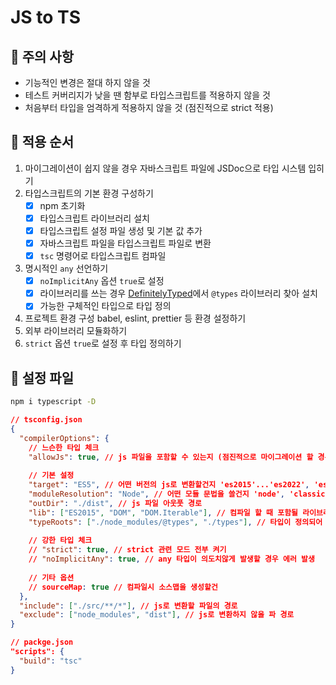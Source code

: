 # JS to TS

## 🐇 주의 사항

* 기능적인 변경은 절대 하지 않을 것
* 테스트 커버리지가 낮을 땐 함부로 타입스크립트를 적용하지 않을 것
* 처음부터 타입을 엄격하게 적용하지 않을 것 (점진적으로 strict 적용)

## 🐇 적용 순서

1. 마이그레이션이 쉽지 않을 경우 자바스크립트 파일에 JSDoc으로 타입 시스템 입히기
2. 타입스크립트의 기본 환경 구성하기
   * [x] npm 초기화
   * [x] 타입스크립트 라이브러리 설치&#x20;
   * [x] 타입스크립트 설정 파일 생성 및 기본 값 추가
   * [x] 자바스크립트 파일을 타입스크립트 파일로 변환
   * [x] `tsc` 명령어로 타입스크립트 컴파일
3. 명시적인 `any` 선언하기
   * [x] `noImplicitAny` 옵션 `true`로 설정
   * [x] 라이브러리를 쓰는 경우 [DefinitelyTyped](https://www.typescriptlang.org/dt/search?search=)에서 `@types` 라이브러리 찾아 설치
   * [x] 가능한 구체적인 타입으로 타입 정의
4. 프로젝트 환경 구성 babel, eslint, prettier 등 환경 설정하기
5. 외부 라이브러리 모듈화하기
6. `strict` 옵션 `true`로 설정 후 타입 정의하기

## 🐇 설정 파일

```bash
npm i typescript -D
```

```json
// tsconfig.json
{
  "compilerOptions": {
    // 느슨한 타입 체크
    "allowJs": true, // js 파일을 포함할 수 있는지 (점진적으로 마이그레이션 할 경우 필요)
    
    // 기본 설정 
    "target": "ES5", // 어떤 버전의 js로 변환할건지 'es2015'...'es2022', 'esnext'
    "moduleResolution": "Node", // 어떤 모듈 문법을 쓸건지 'node', 'classic'
    "outDir": "./dist", // js 파일 아웃풋 경로
    "lib": ["ES2015", "DOM", "DOM.Iterable"], // 컴파일 할 때 포함될 라이브러리 목록
    "typeRoots": ["./node_modules/@types", "./types"], // 타입이 정의되어 있는 경로 지정
    
    // 강한 타입 체크
    // "strict": true, // strict 관련 모드 전부 켜기
    // "noImplicitAny": true, // any 타입이 의도치않게 발생할 경우 에러 발생
    
    // 기타 옵션
    // sourceMap: true // 컴파일시 소스맵을 생성할건
  },
  "include": ["./src/**/*"], // js로 변환할 파일의 경로
  "exclude": ["node_modules", "dist"], // js로 변환하지 않을 파 경로
}

```

```json
// packge.json
"scripts": {
  "build": "tsc"
}
```
